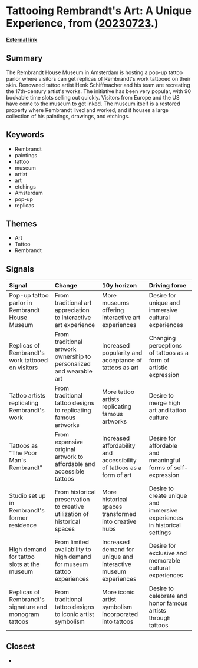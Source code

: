 # __Tattooing Rembrandt's Art: A Unique Experience__, from ([20230723](https://kghosh.substack.com/p/20230723).)

__[External link](https://edition.cnn.com/style/article/rembrandt-museum-tattoos-scli-intl/index.html?utm_source=substack&utm_medium=email)__



## Summary

The Rembrandt House Museum in Amsterdam is hosting a pop-up tattoo parlor where visitors can get replicas of Rembrandt's work tattooed on their skin. Renowned tattoo artist Henk Schiffmacher and his team are recreating the 17th-century artist's works. The initiative has been very popular, with 90 bookable time slots selling out quickly. Visitors from Europe and the US have come to the museum to get inked. The museum itself is a restored property where Rembrandt lived and worked, and it houses a large collection of his paintings, drawings, and etchings.

## Keywords

* Rembrandt
* paintings
* tattoo
* museum
* artist
* art
* etchings
* Amsterdam
* pop-up
* replicas

## Themes

* Art
* Tattoo
* Rembrandt

## Signals

| Signal                                                 | Change                                                                    | 10y horizon                                                           | Driving force                                                            |
|:-------------------------------------------------------|:--------------------------------------------------------------------------|:----------------------------------------------------------------------|:-------------------------------------------------------------------------|
| Pop-up tattoo parlor in Rembrandt House Museum         | From traditional art appreciation to interactive art experience           | More museums offering interactive art experiences                     | Desire for unique and immersive cultural experiences                     |
| Replicas of Rembrandt's work tattooed on visitors      | From traditional artwork ownership to personalized and wearable art       | Increased popularity and acceptance of tattoos as art                 | Changing perceptions of tattoos as a form of artistic expression         |
| Tattoo artists replicating Rembrandt's work            | From traditional tattoo designs to replicating famous artworks            | More tattoo artists replicating famous artworks                       | Desire to merge high art and tattoo culture                              |
| Tattoos as "The Poor Man's Rembrandt"                  | From expensive original artwork to affordable and accessible tattoos      | Increased affordability and accessibility of tattoos as a form of art | Desire for affordable and meaningful forms of self-expression            |
| Studio set up in Rembrandt's former residence          | From historical preservation to creative utilization of historical spaces | More historical spaces transformed into creative hubs                 | Desire to create unique and immersive experiences in historical settings |
| High demand for tattoo slots at the museum             | From limited availability to high demand for museum tattoo experiences    | Increased demand for unique and interactive museum experiences        | Desire for exclusive and memorable cultural experiences                  |
| Replicas of Rembrandt's signature and monogram tattoos | From traditional tattoo designs to iconic artist symbolism                | More iconic artist symbolism incorporated into tattoos                | Desire to celebrate and honor famous artists through tattoos             |

## Closest

* 